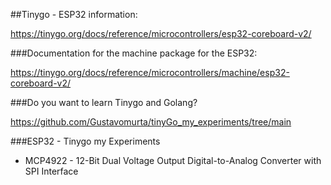 ##Tinygo - ESP32 information:

https://tinygo.org/docs/reference/microcontrollers/esp32-coreboard-v2/

###Documentation for the machine package for the ESP32:

https://tinygo.org/docs/reference/microcontrollers/machine/esp32-coreboard-v2/

###Do you want to learn Tinygo and Golang?

https://github.com/Gustavomurta/tinyGo_my_experiments/tree/main

###ESP32 - Tinygo my Experiments

- MCP4922 - 12-Bit Dual Voltage Output Digital-to-Analog Converter with SPI Interface

